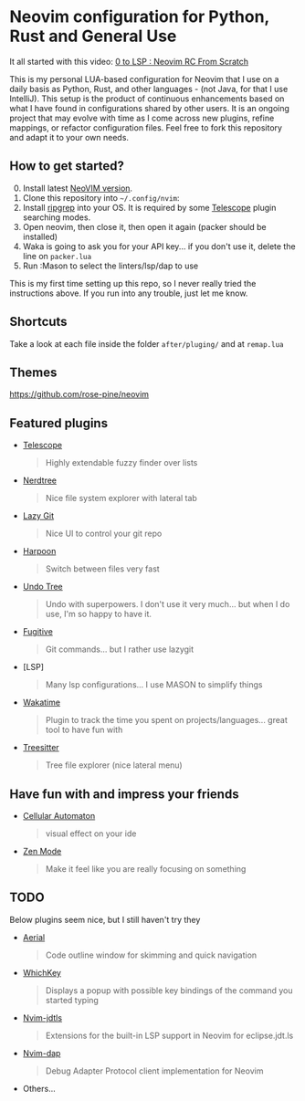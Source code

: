 # Neovim configuration for Python, Rust and General Use


It all started with this video: [0 to LSP : Neovim RC From Scratch](https://www.youtube.com/watch?v=w7i4amO_zaE&t=1175s)


This is my personal LUA-based configuration for Neovim that I use on a daily basis as Python, Rust, and other languages - (not Java, for that I use IntelliJ). 
This setup is the product of continuous enhancements based on what I have found in configurations shared by other users.
It is an ongoing project that may evolve with time as I come across new plugins, refine mappings, or refactor configuration files.
Feel free to fork this repository and adapt it to your own needs.

## How to get started? 

0. Install latest [NeoVIM version](https://github.com/neovim/neovim/wiki/Installing-Neovim). 
1. Clone this repository into `~/.config/nvim`:
2. Install [ripgrep](https://github.com/BurntSushi/ripgrep) into your OS. It is required by some [Telescope](https://github.com/nvim-telescope/telescope.nvim) plugin searching modes.
3. Open neovim, then close it, then open it again (packer should be installed)
4. Waka is going to ask you for your API key... if you don't use it, delete the line on `packer.lua`
5. Run :Mason to select the linters/lsp/dap to use

This is my first time setting up this repo, so I never really tried the instructions above. If you run into any trouble, just let me know.

## Shortcuts 

Take a look at each file inside the folder `after/pluging/` and at `remap.lua`


## Themes 

https://github.com/rose-pine/neovim

## Featured plugins
* [Telescope](https://github.com/nvim-telescope/telescope.nvim)
    > Highly extendable fuzzy finder over lists
* [Nerdtree](https://github.com/preservim/nerdtree)
    > Nice file system explorer with lateral tab
* [Lazy Git](https://github.com/kdheepak/lazygit.nvim)
    > Nice UI to control your git repo 
* [Harpoon](https://github.com/ThePrimeagen/harpoon)
    > Switch between files very fast
* [Undo Tree](https://github.com/mbbill/undotree)
    > Undo with superpowers. 
    > I don't use it very much... but when I do use, I'm so happy to have it.
* [Fugitive](https://github.com/tpope/vim-fugitive)
    > Git commands... but I rather use lazygit
* [LSP]
    > Many lsp configurations... I use MASON to simplify things
* [Wakatime](https://wakatime.com/vim)
    > Plugin to track the time you spent on projects/languages... great tool to have fun with
* [Treesitter](https://github.com/nvim-treesitter/nvim-treesitter)
    > Tree file explorer (nice lateral menu)


## Have fun with and impress your friends
* [Cellular Automaton](https://github.com/Eandrju/cellular-automaton.nvim)
    > visual effect on your ide
* [Zen Mode](https://github.com/folke/zen-mode.nvim)
    > Make it feel like you are really focusing on something


## TODO
Below plugins seem nice, but I still haven't try they

* [Aerial](https://github.com/stevearc/aerial.nvim)
    > Code outline window for skimming and quick navigation
* [WhichKey](https://github.com/folke/which-key.nvim)
    > Displays a popup with possible key bindings of the command you started typing
* [Nvim-jdtls](https://github.com/mfussenegger/nvim-jdtls)
    > Extensions for the built-in LSP support in Neovim for eclipse.jdt.ls
* [Nvim-dap](https://github.com/mfussenegger/nvim-dap)
    > Debug Adapter Protocol client implementation for Neovim
* Others...
